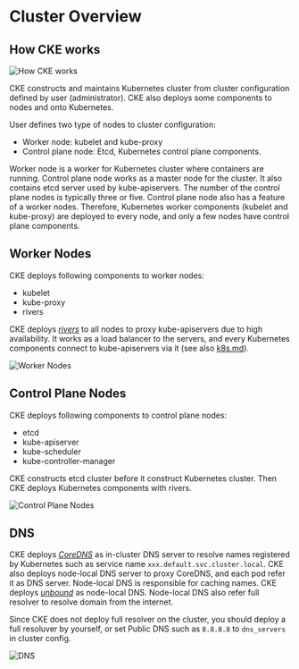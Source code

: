 Cluster Overview
================

How CKE works
-------------

![How CKE works](http://www.plantuml.com/plantuml/svg/PO-nQiGm38PtFOMWiuScwTAXf9HEXOxTLKi9eOvTRFdkzS--S11i3yRVzsEXVqvAKVFk88fLygiJ_FZwH4fe_mIVc9ToJk4FPQSrljG7C2dzKX8KjGnaDKHyvttpMz98bIWXLG7W0mj-rwku2i-z6derzchgrGj0NTZaV_Ds36zuQ7XiU6huCP33rPkZtecFzd1lXiR9ekLRoL_H1hziQuw2rkMa4c4MptbtDm00)

CKE constructs and maintains Kubernetes cluster from cluster configuration
defined by user (administrator).  CKE also deploys some components to nodes
and onto Kubernetes.

User defines two type of nodes to cluster configuration:

- Worker node: kubelet and kube-proxy
- Control plane node: Etcd, Kubernetes control plane components.

Worker node is a worker for Kubernetes cluster where containers are running.
Control plane node works as a master node for the cluster.  It also contains
etcd server used by kube-apiservers.  The number of the control plane nodes is
typically three or five.  Control plane node also has a feature of a worker
nodes.  Therefore, Kubernetes worker components (kubelet and kube-proxy) are
deployed to every node, and only a few nodes have control plane components.

Worker Nodes
------------

CKE deploys following components to worker nodes:

- kubelet
- kube-proxy
- rivers

CKE deploys *[rivers][rivers]* to all nodes to proxy kube-apiservers due to high
availability.  It works as a load balancer to the servers, and every Kubernetes
components connect to kube-apiservers via it
(see also [k8s.md](k8s.md#high-availability)).


![Worker Nodes](http://www.plantuml.com/plantuml/png/bP5FYuCm4CNl-HI3fzs31yVx8ko7sEEIwb2ACP4nwHzAltjD6a75XdfxlFVcyOEf1YlPkau9mLHRgO-A8Firsh9Hq2kfAGCvGFro_eDJxEZYZcufX3RDsFipt1A7mYN80ku2OBRKkWCfig4ITR5iz6okjv07vTElR-3JcNWOtQYyFTr3xlhyPnQ4mxNzU0k97q1Y4XAt8RqztIzeS89SsHuoyiPWzRz4YAcmZ26cPZ4rYzkpeYBTk4uz0G00)

Control Plane Nodes
-------------------

CKE deploys following components to control plane nodes:

- etcd
- kube-apiserver
- kube-scheduler
- kube-controller-manager

CKE constructs etcd cluster before it construct Kubernetes cluster.  Then CKE
deploys Kubernetes components with rivers.

![Control Plane Nodes](http://www.plantuml.com/plantuml/svg/dPD1RiCW44Ntd6AKLRj8fCpigqWzI3IrKHe9EnRWRghUlPZYOgCXShA9uC_d1JsPa_Di_TWPPNNZkRyO3RltM-_jpS1WkDSxO0VDNtAEoH6-5K3BdZ_OXRhsJHjRq-8OHWiK3rUdxPUsiV2_Argk-TJjQ59htfMjT8ams7VSyoNLStnEyNJkvHNiDVoJ2vMqcc852ppins7_bgS2gkoe7_M0ARnd2ZUPmascy4bJA9j2K4jHk9A0agYoyvWdkkU9DdcYJPxeIKyaUwAL9bef855JsGcQugk1mo5z5F5ttf9I-Ssaex4lnoZ7b6EK8IX3K8QG324PGYj8UaWfozUj3R0sc55OGs4DXJKK2IXvWBK1gPFksx4plm00)

DNS
---

CKE deploys *[CoreDNS][]* as in-cluster DNS server to resolve names registered
by Kubernetes such as service name `xxx.default.svc.cluster.local`.  CKE also
deploys node-local DNS server to proxy CoreDNS, and each pod refer it as DNS
server.  Node-local DNS is responsible for caching names.  CKE deploys
*[unbound][]* as node-local DNS.  Node-local DNS also refer full resolver to
resolve domain from the internet.

Since CKE does not deploy full resolver on the cluster, you should deploy a
full resoluver by yourself, or set Public DNS such as `8.8.8.8` to `dns_servers`
in cluster config.

![DNS](http://www.plantuml.com/plantuml/svg/bPDDImCn48Rl-HN3djf32qq_3XwaK154A887Brwscq74TAOa6HMa_ztTR4BPfG7Tq-mpxtoyCDdwKBiWHwjKOraCL8zoG4SOq5Vmem0SDg6cDujGxQpuW0xkzi-lDDcnmpQQLb1xQFgK8JyikHThst_FzXDTLB8atLafOjDgNjXzfEHN31UZmKzikkI9pQB0TO4lMpwPGhLdWsbjeGCBcNvjQhaXlr0AOdkOoMbsUy6HwgjqEQPbFxhePrNWwmBV_CsFJdvMmnrrJzTNwMPCp_aa7YZ4Y-W6lATOgUmxbLqEu0Q-upTFQ6wvgMtMwt_gSt-MiPgFWvubZSeqYRA3eMYBPBfNy0i0)

[rivers]: https://github.com/cybozu/neco-containers/tree/master/cke-tools/src/cmd/rivers
[CoreDNS]: https://github.com/coredns/coredns
[unbound]: https://nlnetlabs.nl/projects/unbound/
